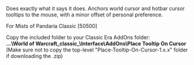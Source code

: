 Does exactly what it says it does. Anchors world cursor and hotbar cursor tooltips to the mouse, with a minor offset of personal preference.

For Mists of Pandaria Classic [50500]

Copy the included folder to your Classic Era AddOns folder:
<br>
<b>
  ...\World of Warcraft\_classic_\Interface\AddOns\Place Tooltip On Cursor
</b>
<br>
(Make sure not to copy the top-level "Place-Tooltip-On-Cursor-1.x.x" folder if downloading the .zip)
